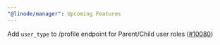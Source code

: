 ```yaml
---
"@linode/manager": Upcoming Features
---
```


Add `user_type` to /profile endpoint for Parent/Child user roles ([#10080](https://github.com/linode/manager/pull/10080))

